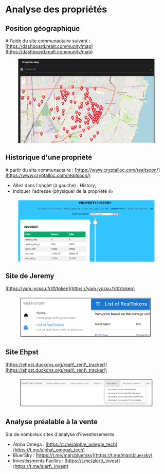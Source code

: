 # Analyse des propriétés

## Position géographique

A l'aide du site communautaire suivant : \
&#x20;                          [https://dashboard.realt.community/map](https://dashboard.realt.community/map)

<figure><img src="../../.gitbook/assets/image (99).png" alt=""><figcaption></figcaption></figure>

## Historique d'une propriété

A partir du site communautaire : [https://www.cryptalloc.com/realtsoon/](https://www.cryptalloc.com/realtsoon/)

* Allez dans l'onglet (à gauche) : History,
* indiquer l'adresse (physique) de la propriété :thumbsup:

<figure><img src="../../.gitbook/assets/image (31).png" alt=""><figcaption></figcaption></figure>

## Site de Jeremy

&#x20;                                              [https://yam.jycssu.fr/#/token](https://yam.jycssu.fr/#/token)

<figure><img src="../../.gitbook/assets/image (8).png" alt=""><figcaption></figcaption></figure>

## Site Ehpst

&#x20;                                   [https://ehpst.duckdns.org/realt\_rent\_tracker/](https://ehpst.duckdns.org/realt\_rent\_tracker/)

<figure><img src="../../.gitbook/assets/image (1).png" alt=""><figcaption></figcaption></figure>

## Analyse préalable à la vente

Sur de nombreux sites d'analyse d'investissements.

* Alpha Omega : [https://t.me/alpha\_omega\_tech](https://t.me/alpha\_omega\_tech)
* BluerSky : [https://t.me/marcbluersky](https://t.me/marcbluersky)
* Investissments Faciles : [https://t.me/alert\_invest](https://t.me/alert\_invest)
